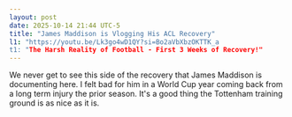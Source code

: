 ```yaml
---
layout: post
date: 2025-10-14 21:44 UTC-5
title: "James Maddison is Vlogging His ACL Recovery"
l1: "https://youtu.be/Lk3go4wD1QY?si=Bo2aVbXbzOKTTK_a
t1: "The Harsh Reality of Football - First 3 Weeks of Recovery!"
---
```


We never get to see this side of the recovery that James Maddison is documenting here. I felt bad for him in a World Cup year coming back from a long term injury the prior season. It's a good thing the Tottenham training ground is as nice as it is.
